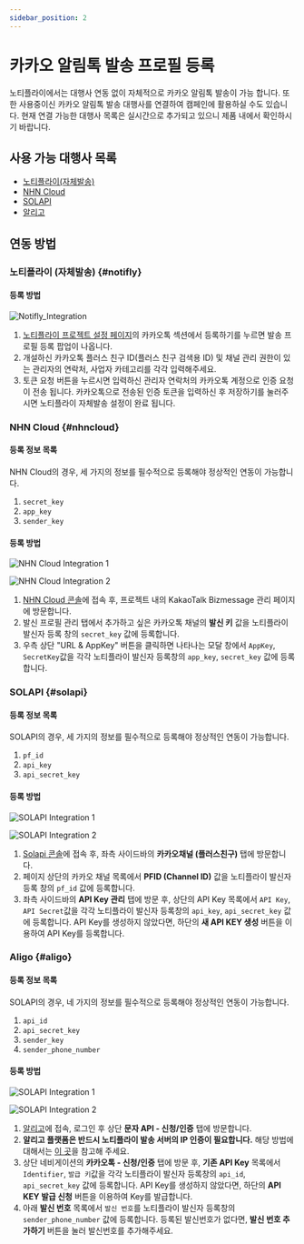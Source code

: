 ```yaml
---
sidebar_position: 2
---
```


# 카카오 알림톡 발송 프로필 등록

노티플라이에서는 대행사 연동 없이 자체적으로 카카오 알림톡 발송이 가능 합니다. 또한 사용중이신 카카오 알림톡 발송 대행사를 연결하여 캠페인에 활용하실 수도 있습니다. 현재 연결 가능한 대행사 목록은 실시간으로 추가되고 있으니 제품 내에서 확인하시기 바랍니다.

## 사용 가능 대행사 목록

- [노티플라이(자체발송)](#notifly)
- [NHN Cloud](https://www.nhncloud.com/kr)
- [SOLAPI](https://solapi.com/)
- [알리고](https://smartsms.aligo.in/)

## 연동 방법

### 노티플라이 (자체발송) {#notifly}

#### 등록 방법

![Notifly_Integration](./img/notifly_integration.png)

1. [노티플라이 프로젝트 설정 페이지](https://notifly.tech/console/settings)의 카카오톡 섹션에서 등록하기를 누르면 발송 프로필 등록 팝업이 나옵니다.
2. 개설하신 카카오톡 플러스 친구 ID(플러스 친구 검색용 ID) 및 채널 관리 권한이 있는 관리자의 연락처, 사업자 카테고리를 각각 입력해주세요.
3. 토큰 요청 버튼을 누르시면 입력하신 관리자 연락처의 카카오톡 계정으로 인증 요청이 전송 됩니다. 카카오톡으로 전송된 인증 토큰을 입력하신 후 저장하기를 눌러주시면 노티플라이 자체발송 설정이 완료 됩니다.

### NHN Cloud {#nhncloud}

#### 등록 정보 목록

NHN Cloud의 경우, 세 가지의 정보를 필수적으로 등록해야 정상적인 연동이 가능합니다.

1. `secret_key`
2. `app_key`
3. `sender_key`

#### 등록 방법

![NHN Cloud Integration 1](./img/nhn_cloud_integration_1.png)

![NHN Cloud Integration 2](./img/nhn_cloud_integration_2.png)

1. [NHN Cloud 콘솔](https://console.nhncloud.com/)에 접속 후, 프로젝트 내의 KakaoTalk Bizmessage 관리 페이지에 방문합니다.
2. 발신 프로필 관리 탭에서 추가하고 싶은 카카오톡 채널의 **발신 키** 값을 노티플라이 발신자 등록 창의 `secret_key` 값에 등록합니다.
3. 우측 상단 "URL & AppKey" 버튼을 클릭하면 나타나는 모달 창에서 `AppKey`, `SecretKey`값을 각각 노티플라이 발신자 등록창의 `app_key`, `secret_key` 값에 등록합니다.

### SOLAPI {#solapi}

#### 등록 정보 목록

SOLAPI의 경우, 세 가지의 정보를 필수적으로 등록해야 정상적인 연동이 가능합니다.

1. `pf_id`
2. `api_key`
3. `api_secret_key`

#### 등록 방법

![SOLAPI Integration 1](./img/solapi_integration_1.png)

![SOLAPI Integration 2](./img/solapi_integration_2.png)

1. [Solapi 콘솔](https://console.solapi.com/)에 접속 후, 좌측 사이드바의 **카카오채널 (플러스친구)** 탭에 방문합니다.
2. 페이지 상단의 카카오 채널 목록에서 **PFID (Channel ID)** 값을 노티플라이 발신자 등록 창의 `pf_id` 값에 등록합니다.
3. 좌측 사이드바의 **API Key 관리** 탭에 방문 후, 상단의 API Key 목록에서 `API Key`, `API Secret`값을 각각 노티플라이 발신자 등록창의 `api_key`, `api_secret_key` 값에 등록합니다. API Key를 생성하지 않았다면, 하단의 **새 API KEY 생성** 버튼을 이용하여 API Key를 등록합니다.

### Aligo {#aligo}

#### 등록 정보 목록

SOLAPI의 경우, 네 가지의 정보를 필수적으로 등록해야 정상적인 연동이 가능합니다.

1. `api_id`
2. `api_secret_key`
3. `sender_key`
4. `sender_phone_number`

#### 등록 방법

![SOLAPI Integration 1](./img/aligo_integration_1.png)

![SOLAPI Integration 2](./img/aligo_integration_2.png)

1. [알리고](https://smartsms.aligo.in/)에 접속, 로그인 후 상단 **문자 API - 신청/인증** 탭에 방문합니다.
2. **알리고 플랫폼은 반드시 노티플라이 발송 서버의 IP 인증이 필요합니다.** 해당 방법에 대해서는 [이 곳](/ko/user-guide/text-message/integration#알리고-연결)을 참고해 주세요.
3. 상단 네비게이션의 **카카오톡 - 신청/인증** 탭에 방문 후, **기존 API Key** 목록에서 `Identifier`, `발급 키`값을 각각 노티플라이 발신자 등록창의 `api_id`, `api_secret_key` 값에 등록합니다. API Key를 생성하지 않았다면, 하단의 **API KEY 발급 신청** 버튼을 이용하여 Key를 발급합니다.
4. 아래 **발신 번호** 목록에서 `발신 번호`를 노티플라이 발신자 등록창의 `sender_phone_number` 값에 등록합니다. 등록된 발신번호가 없다면, **발신 번호 추가하기** 버튼을 눌러 발신번호를 추가해주세요.
